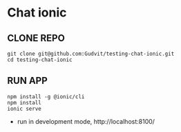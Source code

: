 # Chat ionic

## CLONE REPO

```
git clone git@github.com:Gudvit/testing-chat-ionic.git
cd testing-chat-ionic
```

## RUN APP

```
npm install -g @ionic/cli
npm install
ionic serve
```

- run in development mode, http://localhost:8100/


